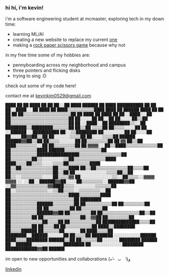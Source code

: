 ### hi hi, i'm kevin!

i'm a software engineering student at mcmaster, exploring tech in my down time:
- learning ML/AI
- creating a new website to replace my current [one](https://foremost-sole-ca0.notion.site/Hi-I-m-Kevin-Kim-ee4ffdc5e0b148b5920beb051405d74f)
- making a [rock paper scissors game](https://github.com/kevinnkimm/RockPaperScissors) because why not

in my free time some of my hobbies are:
- pennyboarding across my neighborhood and campus 
- three pointers and flicking disks
- trying to sing :D

check out some of my code here! 

contact me at [kevinkim0529@gmail.com](mailto:kevinkim0529@gmail.com) 

<small>
              ████                                                                
            ██  ██                                              ████              
            ██  ██                                              ██░░██            
████    ██████  ██  ████          ██████████                    ██  ██            
██░░████░░  ██  ████  ██      ████▒▒▒▒▒▒▒▒▒▒████          ████  ██  ██████    ████
  ██  ██    ██      ██      ██▒▒▒▒▒▒▒▒▒▒▒▒▒▒▒▒▒▒██        ██  ████  ██    ████  ██
    ██░░████░░    ██      ██▒▒▒▒▒▒▒▒▒▒▒▒▒▒▒▒▒▒▒▒▒▒██        ██░░░░  ██    ██░░██  
      ██░░░░    ██▒▒██    ██▒▒▒▒▒▒▒▒▒▒▒▒▒▒▒▒▒▒▒▒▒▒██          ██    ░░████░░██    
        ████████▒▒░░██    ████████▒▒████████▒▒▒▒▒▒██        ██▒▒██    ▒▒▒▒██      
          ██▒▒▒▒░░░░██    ██  ░░██████  ░░██████████        ██░░▒▒████████        
          ██░░░░░░░░██    ██░░░░██  ██░░░░██▓▓██▒▒██      ██░░░░░░▒▒▒▒██          
            ██░░░░▒▒▒▒██  ██████      ██████▓▓██▒▒██    ██▒▒▒▒░░░░░░██            
            ██▒▒▒▒▒▒▒▒██    ██      ▓▓      ██▒▒██  ████▒▒▒▒▒▒▒▒░░██              
              ██▒▒▒▒▒▒▒▒██  ██  ▓▓▓▓░░      ██▒▒████▒▒▒▒▒▒▒▒▒▒▒▒██                
              ██▒▒▒▒▒▒▒▒▒▒████            ██████▒▒▒▒▒▒▒▒▒▒▒▒▒▒██                  
                ██▒▒▒▒▒▒▒▒▒▒████████████████▒▒▒▒▒▒▒▒▒▒▒▒▒▒▒▒██                    
                  ██▒▒▒▒▒▒▒▒██▒▒░░░░░░░░▒▒██▒▒▒▒▒▒▒▒▒▒▒▒████                      
                    ████▒▒▒▒██▒▒▒▒░░░░▒▒▒▒██▒▒▒▒▒▒▒▒████                          
                        ██▒▒██▒▒▒▒▒▒▒▒▒▒▒▒██▒▒▒▒████                              
                        ██▒▒██▒▒▒▒▒▒▒▒▒▒▒▒██▒▒▒▒██                                
                          ██▒▒▒▒▒▒▒▒▒▒▒▒▒▒▒▒██▒▒██                                
                          ██░░░░░░░░░░░░▒▒▒▒██▒▒██                                
                          ██▒▒░░▒▒▒▒▒▒▒▒░░░░██▒▒▒▒▓▓                              
                          ██░░░░░░░░░░░░▒▒░░██▒▒▒▒░░▓▓▓▓      ▓▓▓▓                
              ░░        ░░██░░██████▓▓██░░░░██▒▒▒▒▒▒▒▒░░██████▓▓██                
                        ░░▓▓▒▒▒▒▒▒▒▒▒▒▒▒▓▓████▒▒▒▒░░░░░░░░▒▒▒▒▒▒██                
                        ██░░▒▒▒▒▒▒▒▒▒▒▒▒░░▒▒██▒▒▒▒░░▒▒▒▒▒▒▒▒░░██                  
                      ██▒▒▒▒▒▒▒▒▒▒▒▒▒▒▒▒▒▒▒▒▒▒████▒▒▒▒▒▒▒▒████                    
                    ██▒▒▒▒▒▒▒▒▒▒▒▒▒▒▒▒▒▒▒▒▒▒▒▒██  ████████                        
                    ██▒▒▒▒▒▒▒▒▒▒██████▒▒▒▒▒▒▒▒██                                  
                  ██▒▒▒▒▒▒▒▒▒▒██    ██▒▒▒▒▒▒▒▒██                                  
                ██▒▒▒▒▒▒▒▒▒▒██        ██▒▒▒▒▒▒▒▒██                                
                ██▒▒▒▒▒▒▒▒██          ██▒▒▒▒▒▒▒▒▒▒██████▓▓██                      
              ██▒▒▒▒▒▒▒▒██              ██▒▒▒▒▒▒▒▒▒▒▒▒▒▒██▒▒██                    
              ██▒▒▒▒▒▒▒▒██              ██▒▒▒▒▒▒▒▒▒▒▒▒▒▒██▒▒▓▓██                  
                ██▒▒▒▒▒▒▒▒██              ██▒▒▒▒▒▒▒▒▒▒▒▒██▒▒▒▒██                  
                ██▒▒▒▒▒▒▒▒▒▒██              ██████████████▒▒▒▒██                  
                  ██▒▒▒▒▒▒▒▒██                        ██▒▒▒▒██                    
                  ██▒▒▒▒▒▒▒▒▒▒██                      ████▒▒████████              
                    ██▒▒▒▒██████                    ██▒▒▒▒▒▒██░░░░░░██            
                      ████▒▒▒▒██            ████████░░██████░░░░░░██              
                      ██▒▒▒▒██      ████████      ░░░░░░░░░░██████                
                    ████▒▒▒▒████████                  ██████▒▒██                  
                  ██▒▒▒▒▒▒██░░░░░░            ████████  ██████                    
                ██░░██████░░░░░░░░░░░░████████                                    
                ██░░░░░░░░░░░░████████                                            
                  ████████████▓▓██                                                
                          ██████                                                  
                                                                                  
</small>

im open to new opportunities and collaborations <nobr>(๑˃̵　ᴗ　˂̵)و</nobr>

[linkedin](https://www.linkedin.com/in/kevin--kim/)


